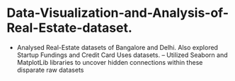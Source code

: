 # Data-Visualization-and-Analysis-of-Real-Estate-dataset.

- Analysed Real-Estate datasets of Bangalore and Delhi. Also explored Startup Fundings and Credit Card Uses
datasets.
– Utilized Seaborn and MatplotLib libraries to uncover hidden connections within these disparate raw datasets
